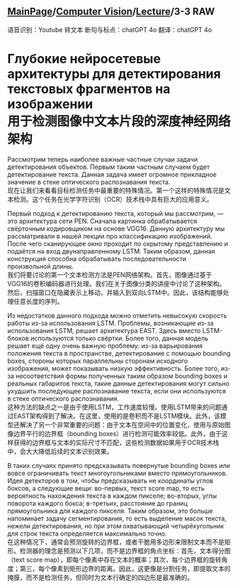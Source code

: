 ## [MainPage](../../index.md)/[Computer Vision](../README.md)/[Lecture](../Lecture.md)/3-3 RAW

语音识别：Youtube 转文本
断句与标点：chatGPT 4o
翻译：chatGPT 4o

# Глубокие нейросетевые архитектуры для детектирования текстовых фрагментов на изображении <br>用于检测图像中文本片段的深度神经网络架构

Рассмотрим теперь наиболее важные частные случаи задачи детектирования объектов. Первым таким частным случаем будет детектирование текста. Данная задача имеет огромное прикладное значение в стеке оптического распознавания текста.  
现在让我们来看看目标检测任务中最重要的特殊情况。第一个这样的特殊情况是文本检测。这个任务在光学字符识别（OCR）技术栈中具有巨大的应用意义。

Первый подход к детектированию текста, который мы рассмотрим, — это архитектура сети PEN. Сначала картинка обрабатывается свёрточным кодировщиком на основе VGG16. Данную архитектуру мы рассматривали в нашей лекции про классификацию изображений. После чего сканирующее окно проходит по скрытому представлению и подаётся на вход двунаправленному LSTM. Таким образом, данная конструкция способна обрабатывать последовательности произвольной длины.  
我们将要讨论的第一个文本检测方法是PEN网络架构。首先，图像通过基于VGG16的卷积编码器进行处理。我们在关于图像分类的讲座中讨论了这种架构。然后，扫描窗口在隐藏表示上移动，并输入到双向LSTM中。因此，该结构能够处理任意长度的序列。

Из недостатков данного подхода можно отметить невысокую скорость работы из-за использования LSTM. Проблемы, возникающие из-за использования LSTM, решает архитектура EAST. Здесь вместо LSTM-блоков используются только свёртки. Более того, данная модель решает ещё одну очень важную проблему: из-за варьирования положения текста в пространстве, детектирование с помощью bounding boxes, стороны которых параллельны сторонам исходного изображения, может показывать низкую эффективность. Более того, из-за несоответствия формы полученных таким образом bounding boxes и реальных габаритов текста, такие данные детектирования могут сильно ухудшить последующее распознавание текста, если они используются в стеке оптического распознавания.  
这种方法的缺点之一是由于使用LSTM，工作速度较慢。使用LSTM带来的问题通过EAST架构得到了解决。在这里，使用的是卷积而不是LSTM模块。此外，该模型还解决了另一个非常重要的问题：由于文本在空间中的位置变化，使用与原始图像边界平行的边界框（bounding boxes）进行检测可能效率较低。此外，由于这样获得的边界框与文本的实际尺寸不匹配，这些检测数据如果用于OCR技术栈中，会大大降低后续的文本识别效果。

В таких случаях принято предсказывать повернутые bounding boxes или вовсе ограничивать текст многоугольниками вместо прямоугольников. Идея детекторов в том, чтобы предсказывать не координаты углов боксов, а следующие вещи: во-первых, текст score map, то есть вероятность нахождения текста в каждом пикселе; во-вторых, углы поворота каждого бокса; в-третьих, расстояние до границ прямоугольника для каждого пикселя. Таким образом, это больше напоминает задачу сегментирования, то есть выделение масок текста, нежели детектирования, но при этом охватывающий четырёхугольник для строк текста определяется максимально точно.  
在这种情况下，通常会预测旋转的边界框，或者干脆用多边形来限制文本而不是矩形。检测器的理念是预测以下几项，而不是边界框的角点坐标：首先，文本得分图（text score map），即每个像素中存在文本的概率；其次，每个边界框的旋转角度；第三，每个像素到矩形边界的距离。因此，这更像是分割任务，即提取文本的掩膜，而不是检测任务，但同时为文本行确定的四边形是最准确的。